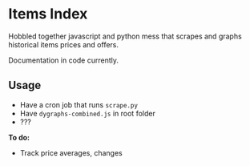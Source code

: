 Items Index
===========

Hobbled together javascript and python mess that scrapes and graphs historical items prices and offers.

Documentation in code currently.

Usage
-----
- Have a cron job that runs `scrape.py`
- Have `dygraphs-combined.js` in root folder
- ???

**To do:**
- Track price averages, changes